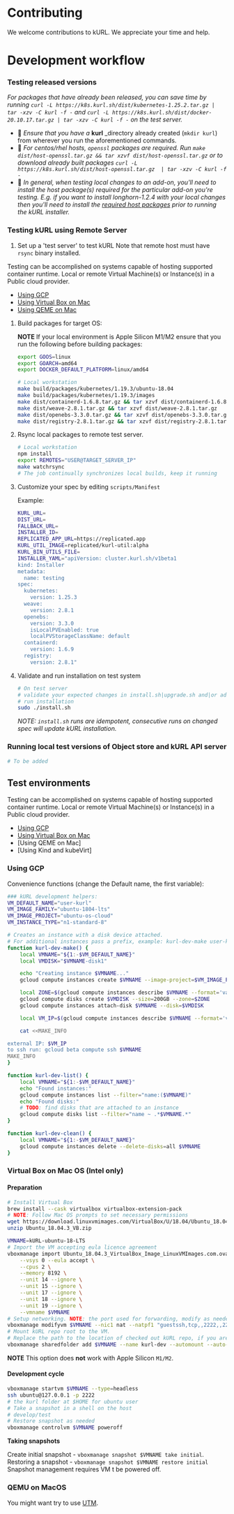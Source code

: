 # Contributing

We welcome contributions to kURL. We appreciate your time and help. 

# Development workflow

### Testing released versions

*For packages that have already been released, you can save time by running `curl -L https://k8s.kurl.sh/dist/kubernetes-1.25.2.tar.gz | tar -xzv -C kurl -f -` and `curl -L https://k8s.kurl.sh/dist/docker-20.10.17.tar.gz | tar -xzv -C kurl -f -` on the test server.*  <br />

- 📌 _Ensure that you have a_ **kurl** _directory already created (`mkdir kurl`) from wherever you run the aforementioned commands.
- 📌 *For centos/rhel hosts, `openssl` packages are required. Run `make dist/host-openssl.tar.gz && tar xzvf dist/host-openssl.tar.gz` or to download already built packages `curl -L https://k8s.kurl.sh/dist/host-openssl.tar.gz  | tar -xzv -C kurl -f -`*<br />
- 📌 *In general, when testing local changes to an add-on, you'll need to install the host package(s) required for the particular add-on you're testing. E.g. if you want to install longhorn-1.2.4 with your local changes then you'll need to install the [required host packages](https://github.com/replicatedhq/kURL/blob/main/addons/longhorn/1.2.4/Manifest#L1-L4) prior to running the kURL installer.*

### Testing kURL using Remote Server 

1. Set up a 'test server' to test kURL
Note that remote host must have `rsync` binary installed.

Testing can be accomplished on systems capable of hosting supported container runtime. Local or remote Virtual Machine(s) or Instance(s) in a Public cloud provider.

- [Using GCP](#using-gcp)
- [Using Virtual Box on Mac](#virtual-box-on-mac-os)
- [Using QEME on Mac](#QEMU-on-MacOS)

1. Build packages for target OS: 

   **NOTE** If your local environment is Apple Silicon M1/M2 ensure that you run the following before building packages:

   ```sh
   export GOOS=linux
   export GOARCH=amd64
   export DOCKER_DEFAULT_PLATFORM=linux/amd64
   ```
   
    ```bash
    # Local workstation
    make build/packages/kubernetes/1.19.3/ubuntu-18.04
    make build/packages/kubernetes/1.19.3/images
    make dist/containerd-1.6.8.tar.gz && tar xzvf dist/containerd-1.6.8.tar.gz
    make dist/weave-2.8.1.tar.gz && tar xzvf dist/weave-2.8.1.tar.gz
    make dist/openebs-3.3.0.tar.gz && tar xzvf dist/openebs-3.3.0.tar.gz
    make dist/registry-2.8.1.tar.gz && tar xzvf dist/registry-2.8.1.tar.gz
   ```

1. Rsync local packages to remote test server.
    ```bash
    # Local workstation
    npm install
    export REMOTES="USER@TARGET_SERVER_IP"
    make watchrsync
    # The job continually synchronizes local builds, keep it running
    ```
1. Customize your spec by editing `scripts/Manifest`

    Example:
    ```bash
    KURL_URL=
    DIST_URL=
    FALLBACK_URL=
    INSTALLER_ID=
    REPLICATED_APP_URL=https://replicated.app
    KURL_UTIL_IMAGE=replicated/kurl-util:alpha
    KURL_BIN_UTILS_FILE=
    INSTALLER_YAML="apiVersion: cluster.kurl.sh/v1beta1
    kind: Installer
    metadata:
      name: testing
    spec:
      kubernetes:
        version: 1.25.3
      weave:
        version: 2.8.1
      openebs:
        version: 3.3.0
        isLocalPVEnabled: true
        localPVStorageClassName: default
      containerd:
        version: 1.6.9
      registry:
        version: 2.8.1"
    ```
1. Validate and run installation on test system
    ```bash
    # On test server
    # validate your expected changes in install.sh|upgrade.sh and|or addons packages
    # run installation
    sudo ./install.sh
    ```
    *NOTE: `install.sh` runs are idempotent, consecutive runs on changed spec will update kURL installation.*

### Running local test versions of Object store and kURL API server

```bash
# To be added
```

## Test environments

Testing can be accomplished on systems capable of hosting supported container runtime. Local or remote Virtual Machine(s) or Instance(s) in a Public cloud provider.

- [Using GCP](#using-gcp)
- [Using Virtual Box on Mac](#virtual-box-on-mac-os)
- [Using QEME on Mac]
- [Using Kind and kubeVirt]

### Using GCP

Convenience functions (change the Default name, the first variable):

```bash
### kURL development helpers:
VM_DEFAULT_NAME="user-kurl"
VM_IMAGE_FAMILY="ubuntu-1804-lts"
VM_IMAGE_PROJECT="ubuntu-os-cloud"
VM_INSTANCE_TYPE="n1-standard-8"

# Creates an instance with a disk device attached.
# For additional instances pass a prefix, example: kurl-dev-make user-kurl2
function kurl-dev-make() {
    local VMNAME="${1:-$VM_DEFAULT_NAME}"
    local VMDISK="$VMNAME-disk1"

    echo "Creating instance $VMNAME..."
    gcloud compute instances create $VMNAME --image-project=$VM_IMAGE_PROJECT --image-family=$VM_IMAGE_FAMILY --machine-type=$VM_INSTANCE_TYPE --boot-disk-size=200G

    local ZONE=$(gcloud compute instances describe $VMNAME --format='value(zone)' | awk -F/ '{print $NF}')
    gcloud compute disks create $VMDISK --size=200GB --zone=$ZONE
    gcloud compute instances attach-disk $VMNAME --disk=$VMDISK

    local VM_IP=$(gcloud compute instances describe $VMNAME --format='value(networkInterfaces[0].accessConfigs[0].natIP)')

    cat <<MAKE_INFO

external IP: $VM_IP
to ssh run: gcloud beta compute ssh $VMNAME
MAKE_INFO
}

function kurl-dev-list() {
    local VMNAME="${1:-$VM_DEFAULT_NAME}"
    echo "Found instances:"
    gcloud compute instances list --filter="name:($VMNAME)"
    echo "Found disks:"
    # TODO: find disks that are attached to an instance
    gcloud compute disks list --filter="name ~ .*$VMNAME.*"
}

function kurl-dev-clean() {
    local VMNAME="${1:-$VM_DEFAULT_NAME}"
    gcloud compute instances delete --delete-disks=all $VMNAME
}
```

### Virtual Box on Mac OS (**Intel only**)

#### Preparation

```bash
# Install Virtual Box
brew install --cask virtualbox virtualbox-extension-pack
# NOTE: Follow Mac OS prompts to set necessary permissions 
wget https://download.linuxvmimages.com/VirtualBox/U/18.04/Ubuntu_18.04.3_VB.zip
unzip Ubuntu_18.04.3_VB.zip

VMNAME=kURL-ubuntu-18-LTS
# Import the VM accepting eula licence agreement
vboxmanage import Ubuntu_18.04.3_VirtualBox_Image_LinuxVMImages.com.ova \
    --vsys 0 --eula accept \
    --cpus 2 \
    --memory 8192 \
    --unit 14 --ignore \
    --unit 15 --ignore \
    --unit 17 --ignore \
    --unit 18 --ignore \
    --unit 19 --ignore \
    --vmname $VMNAME
# Setup networking. NOTE: the port used for forwarding, modify as needed
vboxmanage modifyvm $VMNAME --nic1 nat --natpf1 "guestssh,tcp,,2222,,22"
# Mount kURL repo root to the VM. 
# Replace the path to the location of checked out kURL repo, if you are not in it
vboxmanage sharedfolder add $VMNAME --name kurl-dev --automount --auto-mount-point=/home/ubuntu/kurl --hostpath $(pwd)
```

**NOTE** This option does **not** work with Apple Silicon `M1/M2`.

#### Development cycle

```bash
vboxmanage startvm $VMNAME --type=headless
ssh ubuntu@127.0.0.1 -p 2222
# the kurl folder at $HOME for ubuntu user
# Take a snapshot in a shell on the host
# develop/test
# Restore snapshot as needed
vboxmanage controlvm $VMNAME poweroff
```

**Taking snapshots**

Create initial snapshot - `vboxmanage snapshot $VMNAME take initial`.<br>
Restoring a snapshot - `vboxmanage snapshot $VMNAME restore initial`
Snapshot management requires VM t be powered off.

### QEMU on MacOS

You might want try to use [UTM](https://mac.getutm.app/).
